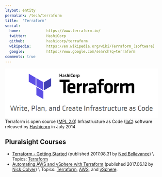 ```yaml
---
layout: entity
permalink: /tech/terraform
title:  'Terraform'
social:
  home:            https://www.terraform.io/
  twitter:         HashiCorp
  github:          hashicorp/terraform
  wikipedia:       https://en.wikipedia.org/wiki/Terraform_(software)
  google:          https://www.google.com/search?q=terraform
comments: true
---
```

![Terraform](/assets/img/tech/t/terraform.png)
Terraform is open source ([MPL 2.0][mpl]) Infrastructure as Code ([IaC][iac]) software released by [Hashicorp] in July 2014.

## Pluralsight Courses  ##
* [Terraform - Getting Started][terraform] (published 2017.08.31 by [Ned Bellavance](/person/ned-bellavance)) \\
  Topics: [Terraform](/tech/terraform/)
* [Automating AWS and vSphere with Terraform][automating] (published 2017.06.12 by [Nick Colyer](/person/nick-colyer)) \\
  Topics: [Terraform](/tech/terraform/), [AWS](/tech/aws/), and [vSphere](/tech/vsphere/).

[mpl]: /tech/mozilla-public-license
[iac]: /tech/infrastructure-as-code
[Hashicorp]: /company/hashicorp
[automating]: https://www.pluralsight.com/courses/terraform-automating-aws-vsphere
[terraform]: https://www.pluralsight.com/courses/terraform-getting-started



